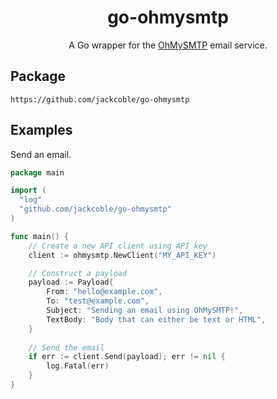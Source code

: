 <div align="center">
	<h1>go-ohmysmtp</h1>
	A Go wrapper for the <a href="https://ohmysmtp.com">OhMySMTP</a> email service.
</div>

## Package
```
https://github.com/jackcoble/go-ohmysmtp
```

## Examples
Send an email.

```go
package main

import (
  "log"
  "github.com/jackcoble/go-ohmysmtp"
)

func main() {
	// Create a new API client using API key
	client := ohmysmtp.NewClient("MY_API_KEY")

	// Construct a payload
	payload := Payload{
		From: "hello@example.com",
		To: "test@example.com",
		Subject: "Sending an email using OhMySMTP!",
		TextBody: "Body that can either be text or HTML",
	}
	
	// Send the email
	if err := client.Send(payload); err != nil {
		log.Fatal(err)
	}
}
```